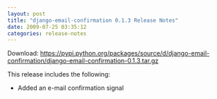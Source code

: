 ```yaml
---
layout: post
title: "django-email-confirmation 0.1.3 Release Notes"
date: 2009-07-25 03:35:12
categories: release-notes
---
```


Download: <https://pypi.python.org/packages/source/d/django-email-confirmation/django-email-confirmation-0.1.3.tar.gz>

This release includes the following:

* Added an e-mail confirmation signal
